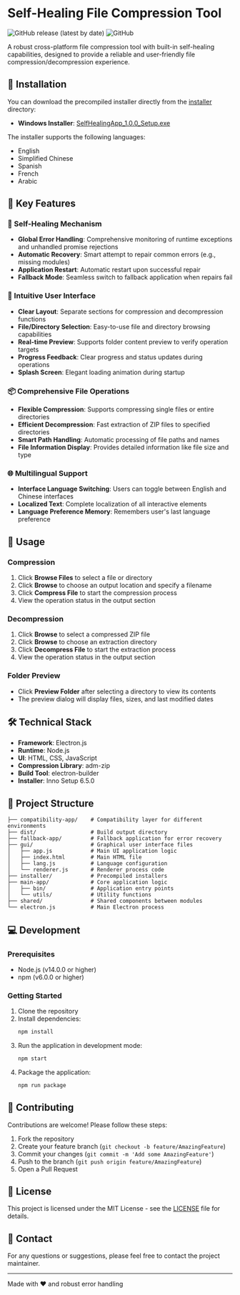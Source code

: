 # Self-Healing File Compression Tool

![GitHub release (latest by date)](https://img.shields.io/github/v/release/username/self-healing-app)
![GitHub](https://img.shields.io/github/license/username/self-healing-app)

A robust cross-platform file compression tool with built-in self-healing capabilities, designed to provide a reliable and user-friendly file compression/decompression experience.

## 📁 Installation

You can download the precompiled installer directly from the [installer](/installer) directory:

- **Windows Installer**: [SelfHealingApp_1.0.0_Setup.exe](/installer/SelfHealingApp_1.0.0_Setup.exe)

The installer supports the following languages:
- English
- Simplified Chinese
- Spanish
- French
- Arabic

## 🌟 Key Features

### 🔧 Self-Healing Mechanism
- **Global Error Handling**: Comprehensive monitoring of runtime exceptions and unhandled promise rejections
- **Automatic Recovery**: Smart attempt to repair common errors (e.g., missing modules)
- **Application Restart**: Automatic restart upon successful repair
- **Fallback Mode**: Seamless switch to fallback application when repairs fail

### 🎨 Intuitive User Interface
- **Clear Layout**: Separate sections for compression and decompression functions
- **File/Directory Selection**: Easy-to-use file and directory browsing capabilities
- **Real-time Preview**: Supports folder content preview to verify operation targets
- **Progress Feedback**: Clear progress and status updates during operations
- **Splash Screen**: Elegant loading animation during startup

### 📦 Comprehensive File Operations
- **Flexible Compression**: Supports compressing single files or entire directories
- **Efficient Decompression**: Fast extraction of ZIP files to specified directories
- **Smart Path Handling**: Automatic processing of file paths and names
- **File Information Display**: Provides detailed information like file size and type

### 🌐 Multilingual Support
- **Interface Language Switching**: Users can toggle between English and Chinese interfaces
- **Localized Text**: Complete localization of all interactive elements
- **Language Preference Memory**: Remembers user's last language preference

## 🚀 Usage

### Compression
1. Click **Browse Files** to select a file or directory
2. Click **Browse** to choose an output location and specify a filename
3. Click **Compress File** to start the compression process
4. View the operation status in the output section

### Decompression
1. Click **Browse** to select a compressed ZIP file
2. Click **Browse** to choose an extraction directory
3. Click **Decompress File** to start the extraction process
4. View the operation status in the output section

### Folder Preview
- Click **Preview Folder** after selecting a directory to view its contents
- The preview dialog will display files, sizes, and last modified dates

## 🛠️ Technical Stack

- **Framework**: Electron.js
- **Runtime**: Node.js
- **UI**: HTML, CSS, JavaScript
- **Compression Library**: adm-zip
- **Build Tool**: electron-builder
- **Installer**: Inno Setup 6.5.0

## 📁 Project Structure

```
├── compatibility-app/    # Compatibility layer for different environments
├── dist/                 # Build output directory
├── fallback-app/         # Fallback application for error recovery
├── gui/                  # Graphical user interface files
│   ├── app.js            # Main UI application logic
│   ├── index.html        # Main HTML file
│   ├── lang.js           # Language configuration
│   └── renderer.js       # Renderer process code
├── installer/            # Precompiled installers
├── main-app/             # Core application logic
│   ├── bin/              # Application entry points
│   └── utils/            # Utility functions
├── shared/               # Shared components between modules
└── electron.js           # Main Electron process
```

## 💻 Development

### Prerequisites
- Node.js (v14.0.0 or higher)
- npm (v6.0.0 or higher)

### Getting Started
1. Clone the repository
2. Install dependencies:
   ```bash
   npm install
   ```
3. Run the application in development mode:
   ```bash
   npm start
   ```
4. Package the application:
   ```bash
   npm run package
   ```

## 🤝 Contributing

Contributions are welcome! Please follow these steps:
1. Fork the repository
2. Create your feature branch (`git checkout -b feature/AmazingFeature`)
3. Commit your changes (`git commit -m 'Add some AmazingFeature'`)
4. Push to the branch (`git push origin feature/AmazingFeature`)
5. Open a Pull Request

## 📝 License

This project is licensed under the MIT License - see the [LICENSE](LICENSE) file for details.

## 📧 Contact

For any questions or suggestions, please feel free to contact the project maintainer.

---

Made with ❤️ and robust error handling